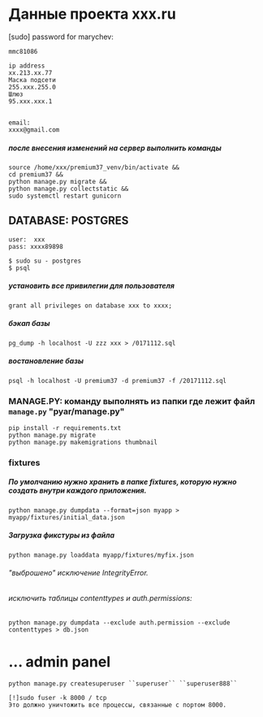 # Данные проекта xxx.ru


[sudo] password for marychev: 

    mmc81086

    ip address
    xx.213.xx.77
    Маска подсети
    255.xxx.255.0 
    Шлюз
    95.xxx.xxx.1


    email:
    xxxx@gmail.com

##### после внесения изменений на сервер выполнить команды

    source /home/xxx/premium37_venv/bin/activate && 
    cd premium37 &&
    python manage.py migrate && 
    python manage.py collectstatic && 
    sudo systemctl restart gunicorn



## DATABASE: POSTGRES

    user:  xxx
    pass: xxxx89898
    
    $ sudo su - postgres 
    $ psql

##### установить все привилегии для пользователя

    grant all privileges on database xxx to xxxx;


##### бэкап базы

    pg_dump -h localhost -U zzz xxx > /0171112.sql
    
##### востановление базы

    psql -h localhost -U premium37 -d premium37 -f /20171112.sql
	
    
### MANAGE.PY: команду выполнять из папки где лежит файл ``manage.py`` "pyar/manage.py"

    pip install -r requirements.txt
    python manage.py migrate
    python manage.py makemigrations thumbnail
    

### fixtures
##### По умолчанию нужно хранить в папке fixtures, которую нужно создать внутри каждого приложения.

    python manage.py dumpdata --format=json myapp > myapp/fixtures/initial_data.json

##### Загрузка фикстуры из файла

    python manage.py loaddata myapp/fixtures/myfix.json

###### "выброшено" исключение IntegrityError.
###### исключить таблицы contenttypes и auth.permissions:

    python manage.py dumpdata --exclude auth.permission --exclude contenttypes > db.json


# ... admin panel
    python manage.py createsuperuser ``superuser`` ``superuser888``
    
    [!]sudo fuser -k 8000 / tcp 
    Это должно уничтожить все процессы, связанные с портом 8000.

